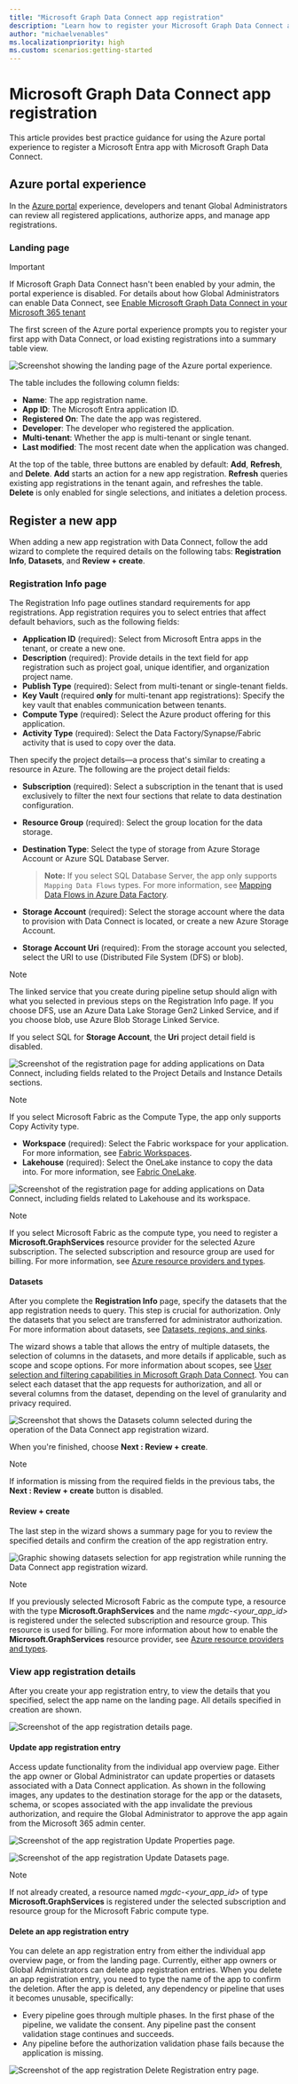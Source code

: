 ```yaml
---
title: "Microsoft Graph Data Connect app registration"
description: "Learn how to register your Microsoft Graph Data Connect app."
author: "michaelvenables"
ms.localizationpriority: high
ms.custom: scenarios:getting-started
---
```


# Microsoft Graph Data Connect app registration

This article provides best practice guidance for using the Azure portal experience to register a Microsoft Entra app with Microsoft Graph Data Connect.

## Azure portal experience

In the [Azure portal](https://aka.ms/mgdcinazure) experience, developers and tenant Global Administrators can review all registered applications, authorize apps, and manage app registrations.

### Landing page

> [!IMPORTANT]
> If Microsoft Graph Data Connect hasn't been enabled by your admin, the portal experience is disabled. For details about how Global Administrators can enable Data Connect, see [Enable Microsoft Graph Data Connect in your Microsoft 365 tenant](https://github.com/microsoftgraph/microsoft-graph-docs/blob/45b4b22b5db4a87be256b59130e74bf49c2e7fd1/includes/data-connect-quickstart-02.md?plain=1#L45)

The first screen of the Azure portal experience prompts you to register your first app with Data Connect, or load existing registrations into a summary table view.

![Screenshot showing the landing page of the Azure portal experience.](images/app-registration-summary-table.png)

The table includes the following column fields:

- **Name**: The app registration name.
- **App ID**: The Microsoft Entra application ID.
- **Registered On**: The date the app was registered.
- **Developer**: The developer who registered the application.
- **Multi-tenant**: Whether the app is multi-tenant or single tenant.
- **Last modified**: The most recent date when the application was changed.

At the top of the table, three buttons are enabled by default: **Add**, **Refresh**, and **Delete**. **Add** starts an action for a new app registration. **Refresh** queries existing app registrations in the tenant again, and refreshes the table. **Delete** is only enabled for single selections, and initiates a deletion process.

## Register a new app

When adding a new app registration with Data Connect, follow the add wizard to complete the required details on the following tabs: **Registration Info**, **Datasets**, and **Review + create**.

### Registration Info page

The Registration Info page outlines standard requirements for app registrations. App registration requires you to select entries that affect default behaviors, such as the following fields:

- **Application ID** (required): Select from Microsoft Entra apps in the tenant, or create a new one.
- **Description** (required): Provide details in the text field for app registration such as project goal, unique identifier, and organization project name.
- **Publish Type** (required): Select from multi-tenant or single-tenant fields.
- **Key Vault** (required **only** for multi-tenant app registrations): Specify the key vault that enables communication between tenants.
- **Compute Type** (required): Select the Azure product offering for this application.
- **Activity Type** (required): Select the Data Factory/Synapse/Fabric activity that is used to copy over the data.

Then specify the project details—a process that's similar to creating a resource in Azure. The following are the project detail fields:

- **Subscription** (required): Select a subscription in the tenant that is used exclusively to filter the next four sections that relate to data destination configuration.
- **Resource Group** (required): Select the group location for the data storage.
- **Destination Type**: Select the type of storage from Azure Storage Account or Azure SQL Database Server.

  >**Note:** If you select SQL Database Server, the app only supports `Mapping Data Flows` types. For more information, see [Mapping Data Flows in Azure Data Factory](/azure/data-factory/concepts-data-flow-overview).

- **Storage Account** (required): Select the storage account where the data to provision with Data Connect is located, or create a new Azure Storage Account.
- **Storage Account Uri** (required): From the storage account you selected, select the URI to use (Distributed File System (DFS) or blob).

> [!NOTE]
> The linked service that you create during pipeline setup should align with what you selected in previous steps on the Registration Info page. If you choose DFS, use an Azure Data Lake Storage Gen2 Linked Service, and if you choose blob, use Azure Blob Storage Linked Service.

If you select SQL for **Storage Account**, the **Uri** project detail field is disabled.

![Screenshot of the registration page for adding applications on Data Connect, including fields related to the Project Details and Instance Details sections.](images/app-registration-create-registration-info-including-compute-type.png)

> [!NOTE]
> If you select Microsoft Fabric as the Compute Type, the app only supports Copy Activity type.

- **Workspace** (required): Select the Fabric workspace for your application. For more information, see [Fabric Workspaces](/fabric/get-started/workspaces).
- **Lakehouse** (required): Select the OneLake instance to copy the data into. For more information, see [Fabric OneLake](/fabric/onelake/onelake-overview).

![Screenshot of the registration page for adding applications on Data Connect, including fields related to Lakehouse and its workspace.](images/app-registration-create-registration-info-including-lakehouse-workspace.png)

> [!NOTE]
> If you select Microsoft Fabric as the compute type, you need to register a **Microsoft.GraphServices** resource provider for the selected Azure subscription. The selected subscription and resource group are used for billing. For more information, see [Azure resource providers and types](/azure/azure-resource-manager/management/resource-providers-and-types).

#### Datasets

After you complete the **Registration Info** page, specify the datasets that the app registration needs to query. This step is crucial for authorization. Only the datasets that you select are transferred for administrator authorization. For more information about datasets, see [Datasets, regions, and sinks](./data-connect-datasets.md).

The wizard shows a table that allows the entry of multiple datasets, the selection of columns in the datasets, and more details if applicable, such as scope and scope options. For more information about scopes, see [User selection and filtering capabilities in Microsoft Graph Data Connect](./data-connect-filtering.md). You can select each dataset that the app requests for authorization, and all or several columns from the dataset, depending on the level of granularity and privacy required.

![Screenshot that shows the Datasets column selected during the operation of the Data Connect app registration wizard.](images/app-registration-create-datasets.png)

When you're finished, choose **Next : Review + create**.

> [!NOTE]
> If information is missing from the required fields in the previous tabs, the **Next : Review + create** button is disabled.

#### Review + create

The last step in the wizard shows a summary page for you to review the specified details and confirm the creation of the app registration entry.

![Graphic showing datasets selection for app registration while running the Data Connect app registration wizard.](images/app-registration-create-review.png)

> [!NOTE]
> If you previously selected Microsoft Fabric as the compute type, a resource with the type **Microsoft.GraphServices** and the name *mgdc-<your_app_id>* is registered under the selected subscription and resource group. This resource is used for billing. For more information about how to enable the **Microsoft.GraphServices** resource provider, see [Azure resource providers and types](/azure/azure-resource-manager/management/resource-providers-and-types).

### View app registration details

After you create your app registration entry, to view the details that you specified, select the app name on the landing page. All details specified in creation are shown.

![Screenshot of the app registration details page.](images/app-registration-details-overview.png)

#### Update app registration entry

Access update functionality from the individual app overview page. Either the app owner or Global Administrator can update properties or datasets associated with a Data Connect application. As shown in the following images, any updates to the destination storage for the app or the datasets, schema, or scopes associated with the app invalidate the previous authorization, and require the Global Administrator to approve the app again from the Microsoft 365 admin center.

![Screenshot of the app registration Update Properties page.](images/app-registration-details-properties-update.png)

![Screenshot of the app registration Update Datasets page.](images/app-registration-details-datasets-update.png)

> [!NOTE]
> If not already created, a resource named *mgdc-<your_app_id>* of type **Microsoft.GraphServices** is registered under the selected subscription and resource group for the Microsoft Fabric compute type.

#### Delete an app registration entry

You can delete an app registration entry from either the individual app overview page, or from the landing page. Currently, either app owners or Global Administrators can delete app registration entries. When you delete an app registration entry, you need to type the name of the app to confirm the deletion. After the app is deleted, any dependency or pipeline that uses it becomes unusable, specifically:

- Every pipeline goes through multiple phases. In the first phase of the pipeline, we validate the consent. Any pipeline past the consent validation stage continues and succeeds.
- Any pipeline before the authorization validation phase fails because the application is missing.

![Screenshot of the app registration Delete Registration entry page.](images/app-registration-delete-confirmation.png)
